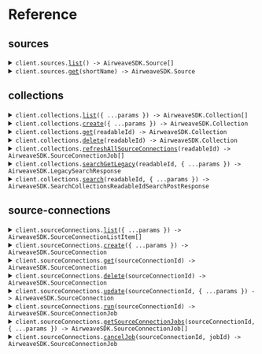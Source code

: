 # Reference

## sources

<details><summary><code>client.sources.<a href="/src/api/resources/sources/client/Client.ts">list</a>() -> AirweaveSDK.Source[]</code></summary>
<dl>
<dd>

#### 📝 Description

<dl>
<dd>

<dl>
<dd>

List all available data source connectors.

<br/><br/>
Returns the complete catalog of source types that Airweave can connect to.

</dd>
</dl>
</dd>
</dl>

#### 🔌 Usage

<dl>
<dd>

<dl>
<dd>

```typescript
await client.sources.list();
```

</dd>
</dl>
</dd>
</dl>

#### ⚙️ Parameters

<dl>
<dd>

<dl>
<dd>

**requestOptions:** `Sources.RequestOptions`

</dd>
</dl>
</dd>
</dl>

</dd>
</dl>
</details>

<details><summary><code>client.sources.<a href="/src/api/resources/sources/client/Client.ts">get</a>(shortName) -> AirweaveSDK.Source</code></summary>
<dl>
<dd>

#### 📝 Description

<dl>
<dd>

<dl>
<dd>

Get detailed information about a specific data source connector.

</dd>
</dl>
</dd>
</dl>

#### 🔌 Usage

<dl>
<dd>

<dl>
<dd>

```typescript
await client.sources.get("short_name");
```

</dd>
</dl>
</dd>
</dl>

#### ⚙️ Parameters

<dl>
<dd>

<dl>
<dd>

**shortName:** `string` — Technical identifier of the source type (e.g., 'github', 'stripe', 'slack')

</dd>
</dl>

<dl>
<dd>

**requestOptions:** `Sources.RequestOptions`

</dd>
</dl>
</dd>
</dl>

</dd>
</dl>
</details>

## collections

<details><summary><code>client.collections.<a href="/src/api/resources/collections/client/Client.ts">list</a>({ ...params }) -> AirweaveSDK.Collection[]</code></summary>
<dl>
<dd>

#### 📝 Description

<dl>
<dd>

<dl>
<dd>

List all collections that belong to your organization.

</dd>
</dl>
</dd>
</dl>

#### 🔌 Usage

<dl>
<dd>

<dl>
<dd>

```typescript
await client.collections.list({
    skip: 1,
    limit: 1,
});
```

</dd>
</dl>
</dd>
</dl>

#### ⚙️ Parameters

<dl>
<dd>

<dl>
<dd>

**request:** `AirweaveSDK.ListCollectionsGetRequest`

</dd>
</dl>

<dl>
<dd>

**requestOptions:** `Collections.RequestOptions`

</dd>
</dl>
</dd>
</dl>

</dd>
</dl>
</details>

<details><summary><code>client.collections.<a href="/src/api/resources/collections/client/Client.ts">create</a>({ ...params }) -> AirweaveSDK.Collection</code></summary>
<dl>
<dd>

#### 📝 Description

<dl>
<dd>

<dl>
<dd>

Create a new collection.

The newly created collection is initially empty and does not contain any data
until you explicitly add source connections to it.

</dd>
</dl>
</dd>
</dl>

#### 🔌 Usage

<dl>
<dd>

<dl>
<dd>

```typescript
await client.collections.create({
    name: "Finance Data",
    readable_id: "finance-data-reports",
});
```

</dd>
</dl>
</dd>
</dl>

#### ⚙️ Parameters

<dl>
<dd>

<dl>
<dd>

**request:** `AirweaveSDK.CollectionCreate`

</dd>
</dl>

<dl>
<dd>

**requestOptions:** `Collections.RequestOptions`

</dd>
</dl>
</dd>
</dl>

</dd>
</dl>
</details>

<details><summary><code>client.collections.<a href="/src/api/resources/collections/client/Client.ts">get</a>(readableId) -> AirweaveSDK.Collection</code></summary>
<dl>
<dd>

#### 📝 Description

<dl>
<dd>

<dl>
<dd>

Retrieve a specific collection by its readable ID.

</dd>
</dl>
</dd>
</dl>

#### 🔌 Usage

<dl>
<dd>

<dl>
<dd>

```typescript
await client.collections.get("readable_id");
```

</dd>
</dl>
</dd>
</dl>

#### ⚙️ Parameters

<dl>
<dd>

<dl>
<dd>

**readableId:** `string` — The unique readable identifier of the collection (e.g., 'finance-data-ab123')

</dd>
</dl>

<dl>
<dd>

**requestOptions:** `Collections.RequestOptions`

</dd>
</dl>
</dd>
</dl>

</dd>
</dl>
</details>

<details><summary><code>client.collections.<a href="/src/api/resources/collections/client/Client.ts">delete</a>(readableId) -> AirweaveSDK.Collection</code></summary>
<dl>
<dd>

#### 📝 Description

<dl>
<dd>

<dl>
<dd>

Delete a collection and all associated data.

Permanently removes a collection from your organization including all synced data
from the destination systems. All source connections within this collection
will also be deleted as part of the cleanup process. This action cannot be undone.

</dd>
</dl>
</dd>
</dl>

#### 🔌 Usage

<dl>
<dd>

<dl>
<dd>

```typescript
await client.collections.delete("readable_id");
```

</dd>
</dl>
</dd>
</dl>

#### ⚙️ Parameters

<dl>
<dd>

<dl>
<dd>

**readableId:** `string` — The unique readable identifier of the collection to delete

</dd>
</dl>

<dl>
<dd>

**requestOptions:** `Collections.RequestOptions`

</dd>
</dl>
</dd>
</dl>

</dd>
</dl>
</details>

<details><summary><code>client.collections.<a href="/src/api/resources/collections/client/Client.ts">refreshAllSourceConnections</a>(readableId) -> AirweaveSDK.SourceConnectionJob[]</code></summary>
<dl>
<dd>

#### 📝 Description

<dl>
<dd>

<dl>
<dd>

Trigger data synchronization for all source connections in the collection.

The sync jobs run asynchronously in the background, so this endpoint
returns immediately with job details that you can use to track progress. You can
monitor the status of individual data synchronization using the source connection
endpoints.

</dd>
</dl>
</dd>
</dl>

#### 🔌 Usage

<dl>
<dd>

<dl>
<dd>

```typescript
await client.collections.refreshAllSourceConnections("readable_id");
```

</dd>
</dl>
</dd>
</dl>

#### ⚙️ Parameters

<dl>
<dd>

<dl>
<dd>

**readableId:** `string` — The unique readable identifier of the collection to refresh

</dd>
</dl>

<dl>
<dd>

**requestOptions:** `Collections.RequestOptions`

</dd>
</dl>
</dd>
</dl>

</dd>
</dl>
</details>

<details><summary><code>client.collections.<a href="/src/api/resources/collections/client/Client.ts">searchGetLegacy</a>(readableId, { ...params }) -> AirweaveSDK.LegacySearchResponse</code></summary>
<dl>
<dd>

#### 📝 Description

<dl>
<dd>

<dl>
<dd>

Legacy GET search endpoint for backwards compatibility.

DEPRECATED: This endpoint uses the old schema. Please migrate to POST with the new
SearchRequest format for access to all features.

</dd>
</dl>
</dd>
</dl>

#### 🔌 Usage

<dl>
<dd>

<dl>
<dd>

```typescript
await client.collections.searchGetLegacy("readable_id", {
    query: "query",
    response_type: "raw",
    limit: 1,
    offset: 1,
    recency_bias: 1.1,
});
```

</dd>
</dl>
</dd>
</dl>

#### ⚙️ Parameters

<dl>
<dd>

<dl>
<dd>

**readableId:** `string` — The unique readable identifier of the collection to search

</dd>
</dl>

<dl>
<dd>

**request:** `AirweaveSDK.SearchGetLegacyCollectionsReadableIdSearchGetRequest`

</dd>
</dl>

<dl>
<dd>

**requestOptions:** `Collections.RequestOptions`

</dd>
</dl>
</dd>
</dl>

</dd>
</dl>
</details>

<details><summary><code>client.collections.<a href="/src/api/resources/collections/client/Client.ts">search</a>(readableId, { ...params }) -> AirweaveSDK.SearchCollectionsReadableIdSearchPostResponse</code></summary>
<dl>
<dd>

#### 📝 Description

<dl>
<dd>

<dl>
<dd>

Search your collection.

Accepts both new SearchRequest and legacy LegacySearchRequest formats
for backwards compatibility.

</dd>
</dl>
</dd>
</dl>

#### 🔌 Usage

<dl>
<dd>

<dl>
<dd>

```typescript
await client.collections.search("readable_id", {
    query: "query",
});
```

</dd>
</dl>
</dd>
</dl>

#### ⚙️ Parameters

<dl>
<dd>

<dl>
<dd>

**readableId:** `string` — The unique readable identifier of the collection

</dd>
</dl>

<dl>
<dd>

**request:** `AirweaveSDK.SearchCollectionsReadableIdSearchPostRequest`

</dd>
</dl>

<dl>
<dd>

**requestOptions:** `Collections.RequestOptions`

</dd>
</dl>
</dd>
</dl>

</dd>
</dl>
</details>

## source-connections

<details><summary><code>client.sourceConnections.<a href="/src/api/resources/sourceConnections/client/Client.ts">list</a>({ ...params }) -> AirweaveSDK.SourceConnectionListItem[]</code></summary>
<dl>
<dd>

#### 📝 Description

<dl>
<dd>

<dl>
<dd>

List source connections with minimal fields for performance.

</dd>
</dl>
</dd>
</dl>

#### 🔌 Usage

<dl>
<dd>

<dl>
<dd>

```typescript
await client.sourceConnections.list({
    collection: "collection",
    skip: 1,
    limit: 1,
});
```

</dd>
</dl>
</dd>
</dl>

#### ⚙️ Parameters

<dl>
<dd>

<dl>
<dd>

**request:** `AirweaveSDK.ListSourceConnectionsGetRequest`

</dd>
</dl>

<dl>
<dd>

**requestOptions:** `SourceConnections.RequestOptions`

</dd>
</dl>
</dd>
</dl>

</dd>
</dl>
</details>

<details><summary><code>client.sourceConnections.<a href="/src/api/resources/sourceConnections/client/Client.ts">create</a>({ ...params }) -> AirweaveSDK.SourceConnection</code></summary>
<dl>
<dd>

#### 📝 Description

<dl>
<dd>

<dl>
<dd>

Create a new source connection.

The authentication configuration determines the flow:

- DirectAuthentication: Immediate creation with provided credentials
- OAuthBrowserAuthentication: Returns shell with authentication URL
- OAuthTokenAuthentication: Immediate creation with provided token
- AuthProviderAuthentication: Using external auth provider

BYOC (Bring Your Own Client) is detected when client_id and client_secret
are provided in OAuthBrowserAuthentication.

sync_immediately defaults:

- True for: direct, oauth_token, auth_provider
- False for: oauth_browser, oauth_byoc (these sync after authentication)
  </dd>
  </dl>
  </dd>
  </dl>

#### 🔌 Usage

<dl>
<dd>

<dl>
<dd>

```typescript
await client.sourceConnections.create({
    short_name: "short_name",
    readable_collection_id: "readable_collection_id",
});
```

</dd>
</dl>
</dd>
</dl>

#### ⚙️ Parameters

<dl>
<dd>

<dl>
<dd>

**request:** `AirweaveSDK.SourceConnectionCreate`

</dd>
</dl>

<dl>
<dd>

**requestOptions:** `SourceConnections.RequestOptions`

</dd>
</dl>
</dd>
</dl>

</dd>
</dl>
</details>

<details><summary><code>client.sourceConnections.<a href="/src/api/resources/sourceConnections/client/Client.ts">get</a>(sourceConnectionId) -> AirweaveSDK.SourceConnection</code></summary>
<dl>
<dd>

#### 📝 Description

<dl>
<dd>

<dl>
<dd>

Get a source connection with optional depth expansion.

</dd>
</dl>
</dd>
</dl>

#### 🔌 Usage

<dl>
<dd>

<dl>
<dd>

```typescript
await client.sourceConnections.get("source_connection_id");
```

</dd>
</dl>
</dd>
</dl>

#### ⚙️ Parameters

<dl>
<dd>

<dl>
<dd>

**sourceConnectionId:** `string`

</dd>
</dl>

<dl>
<dd>

**requestOptions:** `SourceConnections.RequestOptions`

</dd>
</dl>
</dd>
</dl>

</dd>
</dl>
</details>

<details><summary><code>client.sourceConnections.<a href="/src/api/resources/sourceConnections/client/Client.ts">delete</a>(sourceConnectionId) -> AirweaveSDK.SourceConnection</code></summary>
<dl>
<dd>

#### 📝 Description

<dl>
<dd>

<dl>
<dd>

Delete a source connection and all related data.

</dd>
</dl>
</dd>
</dl>

#### 🔌 Usage

<dl>
<dd>

<dl>
<dd>

```typescript
await client.sourceConnections.delete("source_connection_id");
```

</dd>
</dl>
</dd>
</dl>

#### ⚙️ Parameters

<dl>
<dd>

<dl>
<dd>

**sourceConnectionId:** `string`

</dd>
</dl>

<dl>
<dd>

**requestOptions:** `SourceConnections.RequestOptions`

</dd>
</dl>
</dd>
</dl>

</dd>
</dl>
</details>

<details><summary><code>client.sourceConnections.<a href="/src/api/resources/sourceConnections/client/Client.ts">update</a>(sourceConnectionId, { ...params }) -> AirweaveSDK.SourceConnection</code></summary>
<dl>
<dd>

#### 📝 Description

<dl>
<dd>

<dl>
<dd>

Update a source connection.

Updateable fields:

- name, description
- config_fields
- cron_schedule
- auth_fields (direct auth only)
  </dd>
  </dl>
  </dd>
  </dl>

#### 🔌 Usage

<dl>
<dd>

<dl>
<dd>

```typescript
await client.sourceConnections.update("source_connection_id");
```

</dd>
</dl>
</dd>
</dl>

#### ⚙️ Parameters

<dl>
<dd>

<dl>
<dd>

**sourceConnectionId:** `string`

</dd>
</dl>

<dl>
<dd>

**request:** `AirweaveSDK.SourceConnectionUpdate`

</dd>
</dl>

<dl>
<dd>

**requestOptions:** `SourceConnections.RequestOptions`

</dd>
</dl>
</dd>
</dl>

</dd>
</dl>
</details>

<details><summary><code>client.sourceConnections.<a href="/src/api/resources/sourceConnections/client/Client.ts">run</a>(sourceConnectionId) -> AirweaveSDK.SourceConnectionJob</code></summary>
<dl>
<dd>

#### 📝 Description

<dl>
<dd>

<dl>
<dd>

Trigger a sync run for a source connection.

Runs are always executed through Temporal workflow engine.

</dd>
</dl>
</dd>
</dl>

#### 🔌 Usage

<dl>
<dd>

<dl>
<dd>

```typescript
await client.sourceConnections.run("source_connection_id");
```

</dd>
</dl>
</dd>
</dl>

#### ⚙️ Parameters

<dl>
<dd>

<dl>
<dd>

**sourceConnectionId:** `string`

</dd>
</dl>

<dl>
<dd>

**requestOptions:** `SourceConnections.RequestOptions`

</dd>
</dl>
</dd>
</dl>

</dd>
</dl>
</details>

<details><summary><code>client.sourceConnections.<a href="/src/api/resources/sourceConnections/client/Client.ts">getSourceConnectionJobs</a>(sourceConnectionId, { ...params }) -> AirweaveSDK.SourceConnectionJob[]</code></summary>
<dl>
<dd>

#### 📝 Description

<dl>
<dd>

<dl>
<dd>

Get sync jobs for a source connection.

</dd>
</dl>
</dd>
</dl>

#### 🔌 Usage

<dl>
<dd>

<dl>
<dd>

```typescript
await client.sourceConnections.getSourceConnectionJobs("source_connection_id", {
    limit: 1,
});
```

</dd>
</dl>
</dd>
</dl>

#### ⚙️ Parameters

<dl>
<dd>

<dl>
<dd>

**sourceConnectionId:** `string`

</dd>
</dl>

<dl>
<dd>

**request:** `AirweaveSDK.GetSourceConnectionJobsSourceConnectionsSourceConnectionIdJobsGetRequest`

</dd>
</dl>

<dl>
<dd>

**requestOptions:** `SourceConnections.RequestOptions`

</dd>
</dl>
</dd>
</dl>

</dd>
</dl>
</details>

<details><summary><code>client.sourceConnections.<a href="/src/api/resources/sourceConnections/client/Client.ts">cancelJob</a>(sourceConnectionId, jobId) -> AirweaveSDK.SourceConnectionJob</code></summary>
<dl>
<dd>

#### 📝 Description

<dl>
<dd>

<dl>
<dd>

Cancel a running sync job for a source connection.

This endpoint requests cancellation and marks the job as CANCELLING.
The workflow updates the final status to CANCELLED when it processes
the cancellation request.

</dd>
</dl>
</dd>
</dl>

#### 🔌 Usage

<dl>
<dd>

<dl>
<dd>

```typescript
await client.sourceConnections.cancelJob("source_connection_id", "job_id");
```

</dd>
</dl>
</dd>
</dl>

#### ⚙️ Parameters

<dl>
<dd>

<dl>
<dd>

**sourceConnectionId:** `string`

</dd>
</dl>

<dl>
<dd>

**jobId:** `string`

</dd>
</dl>

<dl>
<dd>

**requestOptions:** `SourceConnections.RequestOptions`

</dd>
</dl>
</dd>
</dl>

</dd>
</dl>
</details>
